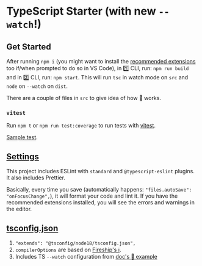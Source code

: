 # TypeScript Starter (with new `--watch`!)

## Get Started

After running `npm i` (you might want to install the [recommended extensions](./.vscode/extensions.json) too if/when prompted to do so in VS Code), in 1️⃣ CLI, run: `npm run build` and in 2️⃣ CLI, run: `npm start`. This will run `tsc` in watch mode on `src` and `node` on `--watch` on `dist`.

There are a couple of files in `src` to give idea of how 💩 works.

### `vitest`

Run `npm t` or `npm run test:coverage` to run tests with [vitest](https://vitest.dev/).

[Sample test](./test/lib.test.ts).

## [Settings](./.vscode/settings.json)

This project includes ESLint with `standard` and `@typescript-eslint` plugins. It also includes Prettier.

Basically, every time you save (automatically happens: `"files.autoSave": "onFocusChange",`), it will format your code and lint it. If you have the recommended extensions installed, you will see the errors and warnings in the editor.

## [tsconfig.json](./tsconfig.json)

1. `"extends": "@tsconfig/node18/tsconfig.json",`
2. `compilerOptions` are based on [Fireship's ℹ️](https://fireship.io/lessons/typescript-nodejs-setup/).
3. Includes TS `--watch` configuration from [doc's 📝 example](https://www.typescriptlang.org/docs/handbook/configuring-watch.html)
